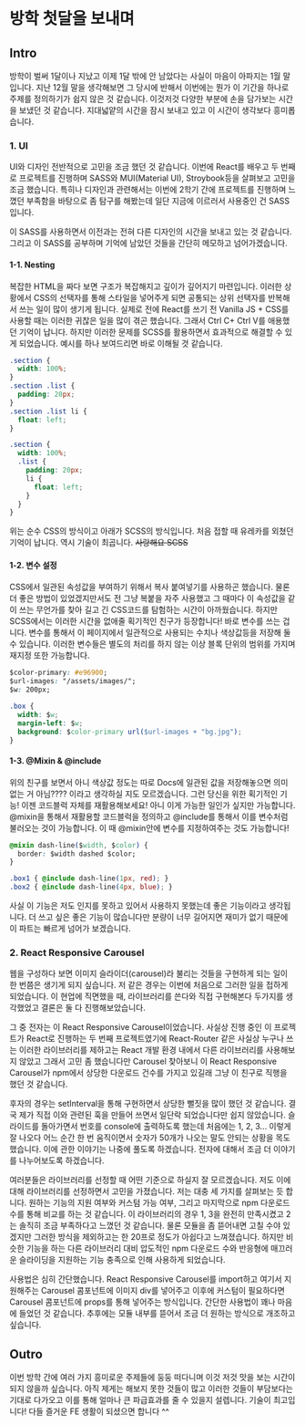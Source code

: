 # 방학 첫달을 보내며

## Intro

방학이 벌써 1달이나 지났고 이제 1달 밖에 안 남았다는 사실이 마음이 아파지는 1월 말입니다. 지난 12월 말을 생각해보면 그 당시에 반해서 이번에는 뭔가 이 기간을 하나로 주제를 정의하기가 쉽지 않은 것 같습니다. 이것저것 다양한 부분에 손을 담가보는 시간을 보냈던 것 같습니다. 지대넓얕의 시간을 잠시 보내고 있고 이 시간이 생각보다 흥미롭습니다.

### 1. UI

UI와 디자인 전반적으로 고민을 조금 했던 것 같습니다. 이번에 React를 배우고 두 번째로 프로젝트를 진행하며 SASS와 MUI(Material UI), Stroybook등을 살펴보고 고민을 조금 했습니다. 특히나 디자인과 관련해서는 이번에 2학기 간에 프로젝트를 진행하며 느꼈던 부족함을 바탕으로 좀 탐구를 해봤는데 일단 지금에 이르러서 사용중인 건 SASS입니다.

이 SASS를 사용하면서 이전과는 전혀 다른 디자인의 시간을 보내고 있는 것 같습니다. 그리고 이 SASS를 공부하며 기억에 남았던 것들을 간단히 메모하고 넘어가겠습니다.

#### 1-1. Nesting

복잡한 HTML을 짜다 보면 구조가 복잡해지고 깊이가 깊어지기 마련입니다. 이러한 상황에서 CSS의 선택자를 통해 스타일을 넣어주게 되면 공통되는 상위 선택자를 반복해서 쓰는 일이 많이 생기게 됩니다. 실제로 전에 React를 쓰기 전 Vanilla JS + CSS를 사용할 때는 이러한 귀찮은 일을 많이 겪곤 했습니다. 그래서 Ctrl C+ Ctrl V를 애용했던 기억이 납니다. 하지만 이러한 문제를 SCSS를 활용하면서 효과적으로 해결할 수 있게 되었습니다. 예시를 하나 보여드리면 바로 이해될 것 같습니다.

```css
.section {
  width: 100%;
}
.section .list {
  padding: 20px;
}
.section .list li {
  float: left;
}
```

```css
.section {
  width: 100%;
  .list {
    padding: 20px;
    li {
      float: left;
    }
  }
}
```

위는 순수 CSS의 방식이고 아래가 SCSS의 방식입니다. 처음 접할 때 유레카를 외쳤던 기억이 납니다. 역시 기술이 최곱니다. ~~사랑해요 SCSS~~

#### 1-2. 변수 설정

CSS에서 일관된 속성값을 부여하기 위해서 복사 붙여넣기를 사용하곤 했습니다. 물론 더 좋은 방법이 있었겠지만서도 전 그냥 복붙을 자주 사용했고 그 때마다 이 속성값을 같이 쓰는 무언가를 찾아 길고 긴 CSS코드를 탐험하는 시간이 아까웠습니다. 하지만 SCSS에서는 이러한 시간을 없애줄 획기적인 친구가 등장합니다! 바로 변수를 쓰는 겁니다. 변수를 통해서 이 페이지에서 일관적으로 사용되는 수치나 색상값등을 저장해 둘 수 있습니다. 이러한 변수들은 별도의 처리를 하지 않는 이상 블록 단위의 범위를 가지며 재지정 또한 가능합니다.

```css
$color-primary: #e96900;
$url-images: "/assets/images/";
$w: 200px;

.box {
  width: $w;
  margin-left: $w;
  background: $color-primary url($url-images + "bg.jpg");
}
```

#### 1-3. @Mixin & @include

위의 친구를 보면서 아니 색상값 정도는 따로 Docs에 일관된 값을 저장해놓으면 의미 없는 거 아님???? 이라고 생각하실 지도 모르겠습니다. 그런 당신을 위한 획기적인 기능! 이젠 코드블럭 자체를 재활용해보세요! 아니 이게 가능한 일인가 싶지만 가능합니다. @mixin을 통해서 재활용할 코드블럭을 정의하고 @include를 통해서 이를 변수처럼 불러오는 것이 가능합니다. 이 때 @mixin안에 변수를 지정하여주는 것도 가능합니다!

```css
@mixin dash-line($width, $color) {
  border: $width dashed $color;
}

.box1 { @include dash-line(1px, red); }
.box2 { @include dash-line(4px, blue); }
```

사실 이 기능은 저도 인지를 못하고 있어서 사용하지 못했는데 좋은 기능이라고 생각됩니다.
더 쓰고 싶은 좋은 기능이 많습니다만 분량이 너무 길어지면 재미가 없기 때문에 이 파트는 빠르게 넘어가 보겠습니다.

### 2. React Responsive Carousel

웹을 구성하다 보면 이미지 슬라이더(carousel)라 불리는 것들을 구현하게 되는 일이 한 번쯤은 생기게 되지 싶습니다. 저 같은 경우는 이번에 처음으로 그러한 일을 접하게 되었습니다. 이 현업에 직면했을 때, 라이브러리를 쓴다와 직접 구현해본다 두가지를 생각했었고 결론은 둘 다 진행해보았습니다.

그 중 전자는 이 React Responsive Carousel이었습니다. 사실상 진행 중인 이 프로젝트가 React로 진행하는 두 번째 프로젝트였기에 React-Router 같은 사실상 누구나 쓰는 이러한 라이브러리를 제하고는 React 개발 환경 내에서 다른 라이브러리를 사용해보지 않았고 그래서 고민 좀 했습니다만 Carousel 찾아보니 이 React Responsive Carousel가 npm에서 상당한 다운로드 건수를 가지고 있길래 그냥 이 친구로 직행을 했던 것 같습니다.

후자의 경우는 setInterval을 통해 구현하면서 상당한 뻘짓을 많이 했던 것 같습니다. 결국 제가 직접 이와 관련된 훅을 만들어 쓰면서 일단락 되었습니다만 쉽지 않았습니다. 슬라이드를 돌아가면서 번호를 console에 출력하도록 했는데 처음에는 1, 2, 3... 이렇게 잘 나오다 어느 순간 한 번 움직이면서 숫자가 50개가 나오는 말도 안되는 상황을 목도했습니다. 이에 관한 이야기는 나중에 풀도록 하겠습니다. 전자에 대해서 조금 더 이야기를 나누어보도록 하겠습니다.

여러분들은 라이브러리를 선정할 때 어떤 기준으로 하실지 잘 모르겠습니다. 저도 이에 대해 라이브러리를 선정하면서 고민을 가졌습니다. 저는 대충 세 가지를 살펴보는 듯 합니다. 원하는 기능의 지원 여부와 커스텀 가능 여부, 그리고 마지막으로 npm 다운로드 수를 통해 비교를 하는 것 같습니다. 이 라이브러리의 경우 1, 3을 완전히 만족시켰고 2는 솔직히 조금 부족하다고 느꼈던 것 같습니다. 물론 모듈을 좀 뜯어내면 고칠 수야 있겠지만 그러한 방식을 제외하고는 한 20프로 정도가 아쉽다고 느껴졌습니다. 하지만 비슷한 기능을 하는 다른 라이브러리 대비 압도적인 npm 다운로드 수와 반응형에 매끄러운 슬라이딩을 지원하는 기능 충족으로 인해 사용하게 되었습니다.

사용법은 심히 간단했습니다. React Responsive Carousel를 import하고 여기서 지원해주는 Carousel 콤포넌트에 이미지 div를 넣어주고 이후에 커스텀이 필요하다면 Carousel 콤포넌트에 props를 통해 넣어주는 방식입니다. 간단한 사용법이 꽤나 마음에 들었던 것 같습니다. 추후에는 모듈 내부를 뜯어서 조금 더 원하는 방식으로 개조하고 싶습니다.

## Outro

이번 방학 간에 여러 가지 흥미로운 주제들에 둥둥 떠다니며 이것 저것 맛을 보는 시간이 되지 않을까 싶습니다. 아직 제게는 해보지 못한 것들이 많고 이러한 것들이 부담보다는 기대로 다가오고 이를 통해 얼마나 큰 파급효과를 줄 수 있을지 설렙니다. 기술이 최고입니다! 다들 즐거운 FE 생활이 되셨으면 합니다 ^^
